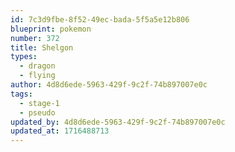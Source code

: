 ```yaml
---
id: 7c3d9fbe-8f52-49ec-bada-5f5a5e12b806
blueprint: pokemon
number: 372
title: Shelgon
types:
  - dragon
  - flying
author: 4d8d6ede-5963-429f-9c2f-74b897007e0c
tags:
  - stage-1
  - pseudo
updated_by: 4d8d6ede-5963-429f-9c2f-74b897007e0c
updated_at: 1716488713
---
```

